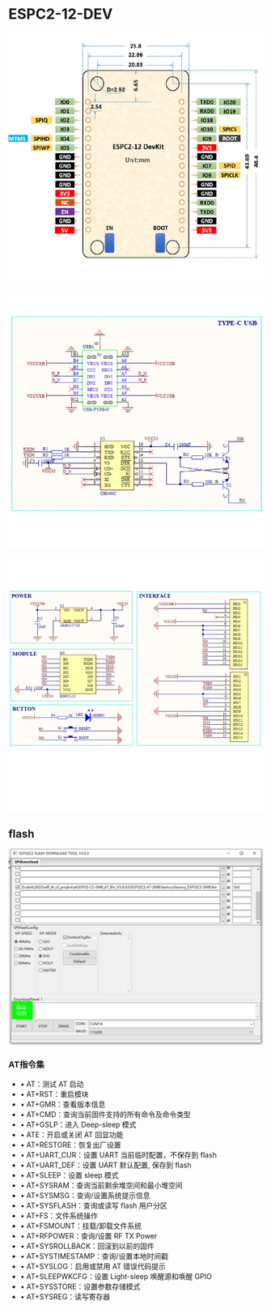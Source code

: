
# ESPC2-12-DEV

![](23-55-14-19-12-2022.png)

![](46-55-14-19-12-2022.png)

![](52-55-14-19-12-2022.png)


## flash 
![](12-22-15-19-12-2022.png)


### AT指令集
- • AT：测试 AT 启动
- • AT+RST：重启模块
- • AT+GMR：查看版本信息
- • AT+CMD：查询当前固件支持的所有命令及命令类型
- • AT+GSLP：进入 Deep-sleep 模式
- • ATE：开启或关闭 AT 回显功能
- • AT+RESTORE：恢复出厂设置
- • AT+UART_CUR：设置 UART 当前临时配置，不保存到 flash
- • AT+UART_DEF：设置 UART 默认配置, 保存到 flash
- • AT+SLEEP：设置 sleep 模式
- • AT+SYSRAM：查询当前剩余堆空间和最小堆空间
- • AT+SYSMSG：查询/设置系统提示信息
- • AT+SYSFLASH：查询或读写 flash 用户分区
- • AT+FS：文件系统操作
- • AT+FSMOUNT：挂载/卸载文件系统
- • AT+RFPOWER：查询/设置 RF TX Power
- • AT+SYSROLLBACK：回滚到以前的固件
- • AT+SYSTIMESTAMP：查询/设置本地时间戳
- • AT+SYSLOG：启用或禁用 AT 错误代码提示
- • AT+SLEEPWKCFG：设置 Light-sleep 唤醒源和唤醒 GPIO
- • AT+SYSSTORE：设置参数存储模式
- • AT+SYSREG：读写寄存器
